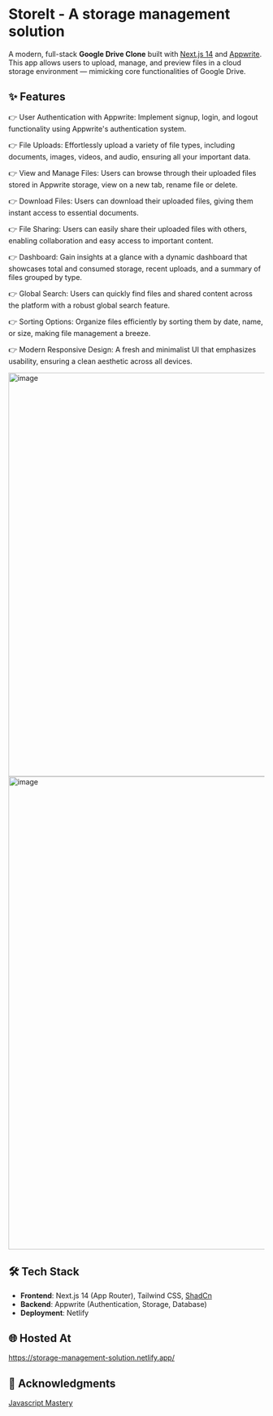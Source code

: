 # StoreIt - A storage management solution

A modern, full-stack **Google Drive Clone** built with [Next.js 14](https://nextjs.org/) and [Appwrite](https://appwrite.io/). This app allows users to upload, manage, and preview files in a cloud storage environment — mimicking core functionalities of Google Drive.


## ✨ Features

👉 User Authentication with Appwrite: Implement signup, login, and logout functionality using Appwrite's authentication system.

👉 File Uploads: Effortlessly upload a variety of file types, including documents, images, videos, and audio, ensuring all your important data.

👉 View and Manage Files: Users can browse through their uploaded files stored in Appwrite storage, view on a new tab, rename file or delete.

👉 Download Files: Users can download their uploaded files, giving them instant access to essential documents.

👉 File Sharing: Users can easily share their uploaded files with others, enabling collaboration and easy access to important content.

👉 Dashboard: Gain insights at a glance with a dynamic dashboard that showcases total and consumed storage, recent uploads, and a summary of files grouped by type.

👉 Global Search: Users can quickly find files and shared content across the platform with a robust global search feature.

👉 Sorting Options: Organize files efficiently by sorting them by date, name, or size, making file management a breeze.

👉 Modern Responsive Design: A fresh and minimalist UI that emphasizes usability, ensuring a clean aesthetic across all devices.

<img width="1757" height="794" alt="image" src="https://github.com/user-attachments/assets/11a356d2-07cf-4fc7-9d71-6b4c9941c101" />
<img width="1918" height="930" alt="image" src="https://github.com/user-attachments/assets/e7c9d754-e041-4545-91a3-2811fb237917" />



## 🛠️ Tech Stack

- **Frontend**: Next.js 14 (App Router), Tailwind CSS, [ShadCn](https://v3.shadcn.com/)
- **Backend**: Appwrite (Authentication, Storage, Database)
- **Deployment**: Netlify

## 🌐 Hosted At
[https://storage-management-solution.netlify.app/ ](https://storage-management-solution.netlify.app/)

## 🙌 Acknowledgments

[Javascript Mastery](https://www.youtube.com/watch?v=8vIDZO_w7lY&t=21716s&ab_channel=JavaScriptMastery)
